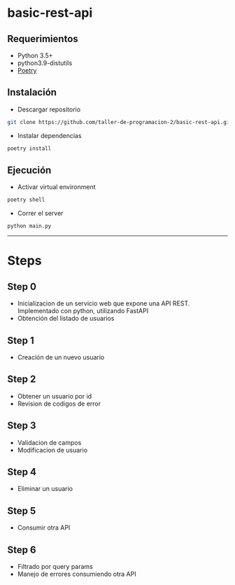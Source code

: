 # basic-rest-api

## Requerimientos

- Python 3.5+
- python3.9-distutils
- [Poetry](https://python-poetry.org/docs/)


## Instalación

- Descargar repositorio

``` bash
git clone https://github.com/taller-de-programacion-2/basic-rest-api.git
```

- Instalar dependencias

``` bash
poetry install
```


## Ejecución

- Activar virtual environment

``` bash
poetry shell
```

- Correr el server

``` bash
python main.py
```

---

# Steps


## Step 0

- Inicializacion de un servicio web que expone una API REST. Implementado con python, utilizando FastAPI
- Obtención del listado de usuarios

## Step 1

- Creación de un nuevo usuario

## Step 2

- Obtener un usuario por id
- Revision de codigos de error

## Step 3

- Validacion de campos
- Modificacion de usuario

## Step 4

- Eliminar un usuario

## Step 5

- Consumir otra API

## Step 6

- Filtrado por query params
- Manejo de errores consumiendo otra API
